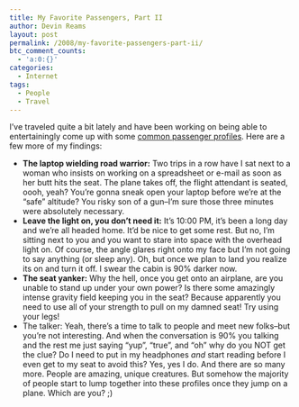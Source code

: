 ```yaml
---
title: My Favorite Passengers, Part II
author: Devin Reams
layout: post
permalink: /2008/my-favorite-passengers-part-ii/
btc_comment_counts:
  - 'a:0:{}'
categories:
  - Internet
tags:
  - People
  - Travel
---
```

I&#8217;ve traveled quite a bit lately and have been working on being able to entertainingly come up with some [common passenger profiles][1]. Here are a few more of my findings:

*   **The laptop wielding road warrior:** Two trips in a row have I sat next to a woman who insists on working on a spreadsheet or e-mail as soon as her butt hits the seat. The plane takes off, the flight attendant is seated, oooh, yeah? You&#8217;re gonna sneak open your laptop before we&#8217;re at the &#8220;safe&#8221; altitude? You risky son of a gun&#8211;I&#8217;m sure those three minutes were absolutely necessary.
*   **Leave the light on, you don&#8217;t need it:** It&#8217;s 10:00 PM, it&#8217;s been a long day and we&#8217;re all headed home. It&#8217;d be nice to get some rest. But no, I&#8217;m sitting next to you and you want to stare into space with the overhead light on. Of course, the angle glares right onto my face but I&#8217;m not going to say anything (or sleep any). Oh, but once we plan to land you realize its on and turn it off. I swear the cabin is 90% darker now.
*   **The seat yanker:** Why the hell, once you get onto an airplane, are you unable to stand up under your own power? Is there some amazingly intense gravity field keeping you in the seat? Because apparently you need to use all of your strength to pull on my damned seat! Try using your legs!
*   The talker: Yeah, there&#8217;s a time to talk to people and meet new folks&#8211;but you&#8217;re not interesting. And when the conversation is 90% you talking and the rest me just saying &#8220;yup&#8221;, &#8220;true&#8221;, and &#8220;oh&#8221; why do you NOT get the clue? Do I need to put in my headphones *and* start reading before I even get to my seat to avoid this? Yes, yes I do.
And there are so many more. People are amazing, unique creatures. But somehow the majority of people start to lump together into these profiles once they jump on a plane. Which are you? ;)

 [1]: http://devin.reams.me/2008/my-favorite-airline-passengers-part-i/